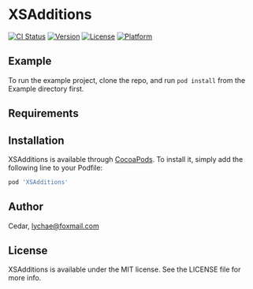 # XSAdditions

[![CI Status](http://img.shields.io/travis/git/XSAdditions.svg?style=flat)](https://travis-ci.org/git/XSAdditions)
[![Version](https://img.shields.io/cocoapods/v/XSAdditions.svg?style=flat)](http://cocoapods.org/pods/XSAdditions)
[![License](https://img.shields.io/cocoapods/l/XSAdditions.svg?style=flat)](http://cocoapods.org/pods/XSAdditions)
[![Platform](https://img.shields.io/cocoapods/p/XSAdditions.svg?style=flat)](http://cocoapods.org/pods/XSAdditions)

## Example

To run the example project, clone the repo, and run `pod install` from the Example directory first.

## Requirements

## Installation

XSAdditions is available through [CocoaPods](http://cocoapods.org). To install
it, simply add the following line to your Podfile:

```ruby
pod 'XSAdditions'
```

## Author

Cedar, lychae@foxmail.com

## License

XSAdditions is available under the MIT license. See the LICENSE file for more info.
